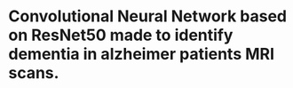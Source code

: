# Convolutional Neural Network based on ResNet50 made to identify  dementia in alzheimer patients MRI scans.
